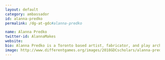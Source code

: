 ```yaml
---
layout: default
category: ambassador
id: alanna-predko
permalink: /dg-at-gdc#alanna-predko

name: Alanna Predko
twitter-id: AlannaMakes
website:
bio: Alanna Predko is a Toronto based artist, fabricator, and play architect. They build carnivalesque worlds. Through illustration, integrated technology, games, and fabrication these works create deep and immersive worlds to be explored. 
image: http://www.differentgames.org/images/2018GDCscholars/alanna-predko.png
---
```


